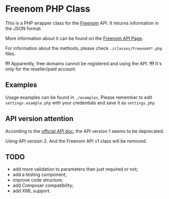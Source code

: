 # Freenom PHP Class

This is a PHP wrapper class for the [Freenom](http://www.freenom.com) API.
It returns information in the JSON format.

More information about it can be found on the [Freenom API Page](http://www.freenom.com/en/freenom-api.html).

For information about the methods, please check `./classes/FreenomV*.php` files.

**!!!** Apparently, free domains cannot be registered and using the API.
**!!!** It's only for the reseller/paid account.

## Examples

Usage examples can be found in `./examples`. Please remember to edit `settings.example.php` with your credentials and save it as `settings.php`

## API version attention

According to the [official API doc](https://www.freenom.com/en/freenom-api.html), the API version 1 seems to be deprecated.

Using API version 2. And the Freenom API v1 class will be removed.

## TODO

- add more validation to parameters than just required or not;
- add a testing component;
- improve code structure;
- add Composer compatibility;
- add XML support.
